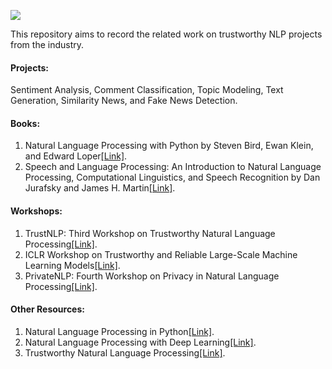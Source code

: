 ![](https://github.com/HuiHu1/Trustworthy-NLP/blob/main/Capture.JPG)

This repository aims to record the related work on trustworthy NLP projects from the industry.

#### Projects: 

Sentiment Analysis, Comment Classification, Topic Modeling, Text Generation, Similarity News, and Fake News Detection.

#### Books:  

1. Natural Language Processing with Python by Steven Bird, Ewan Klein, and Edward Loper[[Link]](https://tjzhifei.github.io/resources/NLTK.pdf).
2. Speech and Language Processing: An Introduction to Natural Language Processing, Computational Linguistics, and Speech Recognition by Dan Jurafsky and James H. Martin[[Link]](https://web.stanford.edu/~jurafsky/slp3/ed3book.pdf).

#### Workshops: 

1. TrustNLP: Third Workshop on Trustworthy Natural Language Processing[[Link]](https://trustnlpworkshop.github.io/).
2. ICLR Workshop on Trustworthy and Reliable Large-Scale Machine Learning Models[[Link]](https://rtml-iclr2023.github.io/).
3. PrivateNLP: Fourth Workshop on Privacy in Natural Language Processing[[Link]](https://sites.google.com/view/privatenlp/).

#### Other Resources: 

1. Natural Language Processing in Python[[Link]](https://www.youtube.com/watch?v=xvqsFTUsOmc). 
2. Natural Language Processing with Deep Learning[[Link]](https://www.youtube.com/playlist?list=PLoROMvodv4rOSH4v6133s9LFPRHjEmbmJ). 
3. Trustworthy Natural Language Processing[[Link]](http://lipiji.com/slides/TrustNLP.pdf). 
